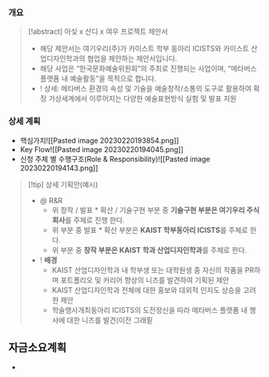 ### 개요
> [!abstract] 아싳 x 산디 x 여우 프로젝트 제안서
> - 해당 제안서는 여기우리(주)가 카이스트 학부 동아리 ICISTS와 카이스트 산업디자인학과의 협업을 제안하는 제안서입니다.
> - 해당 사업은 “한국문화예술위원회”의 주최로 진행되는 사업이며, “메타버스 플랫폼 내 예술활동”을 목적으로 합니다.
> - ! 상세: 메타버스 환경의 속성 및 기술을 예술창작/소통의 도구로 활용하여 확장 가상세계에서 이루어지는 다양한 예술표현방식 실험 및 발표 지원

### 상세 계획
- 핵심가치![[Pasted image 20230220193854.png]]
-  Key Flow![[Pasted image 20230220194045.png]]
- 신청 주체 별 수행구조(Role & Responsibility)![[Pasted image 20230220194143.png]]
> [!tip] 상세 기획안(예시)
> - @ R&R
> 	- 위 창작 / 발표 * 확산 / 기술구현 부분 중 **기술구현 부분은 여기우리 주식회사**를 주체로 진행 한다.
> 	- 위 부분 중 발표 * 확산 부분은 **KAIST 학부동아리 ICISTS**를 주체로 한다.
> 	- 위 부분 중 **창작 부분은 KAIST 학과 산업디자인학과**를 주체로 한다.
> - ! **배경**
> 	- KAIST 산업디자인학과 내 학부생 또는 대학원생 중 자신의 작품을 PR하며 포트폴리오 및 커리어 향상의 니즈를 발견하여 기획된 제안
> 	- KAIST 산업디자인학과 전체에 대한 홍보와 대외적 인지도 상승을 고려한 제안
> 	- 학술행사개최동아리 ICISTS의 도전정신을 따라 메타버스 플랫폼 내 행사에 대한 니즈를 발견(이전 그래핕

## 자금소요계획
- 
